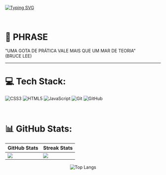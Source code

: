 [![Typing SVG](https://readme-typing-svg.herokuapp.com/?color=FF0000&size=98&center=true&vCenter=true&height=250&width=2100&lines=HELLO,+MY+NAME+is+Danilo;I'm+28+years+old;I+am+from+São+Paulo,+SP;I+study+development+de+systems+;Be+Welcome!+:%29+follow+me+on+github😉)](https://git.io/typing-svg)


<br>

# 💭 PHRASE 
"UMA GOTA DE PRÁTICA VALE MAIS QUE UM MAR DE TEORIA"
<br>
(BRUCE LEE)

-----

# 💻 Tech Stack:
![CSS3](https://img.shields.io/badge/css3-%231572B6.svg?style=for-the-badge&logo=css3&logoColor=white) ![HTML5](https://img.shields.io/badge/html5-%23E34F26.svg?style=for-the-badge&logo=html5&logoColor=white) ![JavaScript](https://img.shields.io/badge/javascript-%23323330.svg?style=for-the-badge&logo=javascript&logoColor=%23F7DF1E) ![Git](https://img.shields.io/badge/git-%23F05033.svg?style=for-the-badge&logo=git&logoColor=white) ![GitHub](https://img.shields.io/badge/github-%23121011.svg?style=for-the-badge&logo=github&logoColor=white)

<br>

# 📊 GitHub Stats:

| GitHub Stats | Streak Stats |
|--------------|--------------|
| ![](https://github-readme-stats.vercel.app/api?username=danilo-jds&theme=shadow_red&hide_border=false&include_all_commits=false&count_private=false+) | ![](https://nirzak-streak-stats.vercel.app/?user=danilo-jds&theme=shadow_red&hide_border=false) |

<div align="center">
  <img src="https://github-readme-stats.vercel.app/api/top-langs/?username=danilo-jds&theme=shadow_red&hide_border=false&include_all_commits=false&count_private=false&layout=compact" alt="Top Langs" />
</div>

<br>


